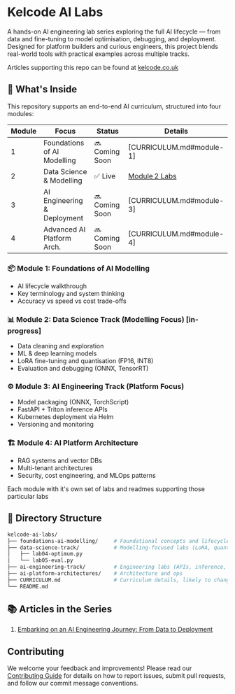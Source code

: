 # Kelcode AI Labs

A hands-on AI engineering lab series exploring the full AI lifecycle — from data and fine-tuning to model optimisation, debugging, and deployment. Designed for platform builders and curious engineers, this project blends real-world tools with practical examples across multiple tracks.

Articles supporting this repo can be found at [kelcode.co.uk](https://kelcode.co.uk)

## 🧠 What's Inside

This repository supports an end-to-end AI curriculum, structured into four modules:

| Module | Focus                         | Status          | Details                                 |
|--------|-------------------------------|-----------------|-----------------------------------------|
| 1      | Foundations of AI Modelling   | 🔜 Coming Soon  | [CURRICULUM.md#module-1]                |
| 2      | Data Science & Modelling      | ✅ Live         | [Module 2 Labs](CURRICULUM.md#module-2) |
| 3      | AI Engineering & Deployment   | 🔜 Coming Soon  | [CURRICULUM.md#module-3]                |
| 4      | Advanced AI Platform Arch.    | 🔜 Coming Soon  | [CURRICULUM.md#module-4]                |


### 📦 Module 1: Foundations of AI Modelling
- AI lifecycle walkthrough
- Key terminology and system thinking
- Accuracy vs speed vs cost trade-offs

### 📊 Module 2: Data Science Track (Modelling Focus) [in-progress]
- Data cleaning and exploration
- ML & deep learning models
- LoRA fine-tuning and quantisation (FP16, INT8)
- Evaluation and debugging (ONNX, TensorRT)

### ⚙️ Module 3: AI Engineering Track (Platform Focus)
- Model packaging (ONNX, TorchScript)
- FastAPI + Triton inference APIs
- Kubernetes deployment via Helm
- Versioning and monitoring

### 🏗️ Module 4: AI Platform Architecture
- RAG systems and vector DBs
- Multi-tenant architectures
- Security, cost engineering, and MLOps patterns

Each module with it's own set of labs and readmes supporting those particular labs

## 📁 Directory Structure

```bash
kelcode-ai-labs/
├── foundations-ai-modelling/     # Foundational concepts and lifecycle labs
├── data-science-track/           # Modelling-focused labs (LoRA, quant, ONNX, etc.)
│   ├── lab04-optimum.py
│   └── lab05-eval.py
├── ai-engineering-track/         # Engineering labs (APIs, inference, k8s)
├── ai-platform-architectures/    # Architecture and ops
├── CURRICULUM.md                 # Curriculum details, likely to change over time
└── README.md
```

## 📚 Articles in the Series

1. [Embarking on an AI Engineering Journey: From Data to Deployment](https://kelcode.co.uk/embarking-on-an-ai-engineering-journey)

## Contributing

We welcome your feedback and improvements!
Please read our [Contributing Guide](CONTRIBUTING.md) for details on how to report issues, submit pull requests, and follow our commit message conventions.
